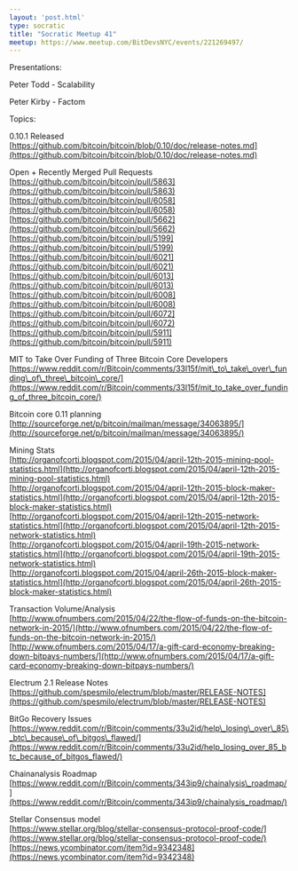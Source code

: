 ```yaml
---
layout: 'post.html'
type: socratic
title: "Socratic Meetup 41"
meetup: https://www.meetup.com/BitDevsNYC/events/221269497/
---
```


Presentations:

Peter Todd - Scalability

Peter Kirby - Factom

Topics: 

0.10.1 Released  
[](https://github.com/bitcoin/bitcoin/blob/0.10/doc/release-notes.md)[https://github.com/bitcoin/bitcoin/blob/0.10/doc/release-notes.md](https://github.com/bitcoin/bitcoin/blob/0.10/doc/release-notes.md)

Open + Recently Merged Pull Requests  
[](https://github.com/bitcoin/bitcoin/pull/5863)[https://github.com/bitcoin/bitcoin/pull/5863](https://github.com/bitcoin/bitcoin/pull/5863)  
[](https://github.com/bitcoin/bitcoin/pull/6058)[https://github.com/bitcoin/bitcoin/pull/6058](https://github.com/bitcoin/bitcoin/pull/6058)  
[](https://github.com/bitcoin/bitcoin/pull/5662)[https://github.com/bitcoin/bitcoin/pull/5662](https://github.com/bitcoin/bitcoin/pull/5662)  
[](https://github.com/bitcoin/bitcoin/pull/5199)[https://github.com/bitcoin/bitcoin/pull/5199](https://github.com/bitcoin/bitcoin/pull/5199)  
[](https://github.com/bitcoin/bitcoin/pull/6021)[https://github.com/bitcoin/bitcoin/pull/6021](https://github.com/bitcoin/bitcoin/pull/6021)  
[](https://github.com/bitcoin/bitcoin/pull/6013)[https://github.com/bitcoin/bitcoin/pull/6013](https://github.com/bitcoin/bitcoin/pull/6013)  
[](https://github.com/bitcoin/bitcoin/pull/6008)[https://github.com/bitcoin/bitcoin/pull/6008](https://github.com/bitcoin/bitcoin/pull/6008)  
[](https://github.com/bitcoin/bitcoin/pull/6072)[https://github.com/bitcoin/bitcoin/pull/6072](https://github.com/bitcoin/bitcoin/pull/6072)  
[](https://github.com/bitcoin/bitcoin/pull/5911)[https://github.com/bitcoin/bitcoin/pull/5911](https://github.com/bitcoin/bitcoin/pull/5911)

MIT to Take Over Funding of Three Bitcoin Core Developers  
[](https://www.reddit.com/r/Bitcoin/comments/33l15f/mit_to_take_over_funding_of_three_bitcoin_core/)[https://www.reddit.com/r/Bitcoin/comments/33l15f/mit\_to\_take\_over\_funding\_of\_three\_bitcoin\_core/](https://www.reddit.com/r/Bitcoin/comments/33l15f/mit_to_take_over_funding_of_three_bitcoin_core/)

Bitcoin core 0.11 planning  
[](http://sourceforge.net/p/bitcoin/mailman/message/34063895/)[http://sourceforge.net/p/bitcoin/mailman/message/34063895/](http://sourceforge.net/p/bitcoin/mailman/message/34063895/)

Mining Stats  
[](http://organofcorti.blogspot.com/2015/04/april-12th-2015-mining-pool-statistics.html)[http://organofcorti.blogspot.com/2015/04/april-12th-2015-mining-pool-statistics.html](http://organofcorti.blogspot.com/2015/04/april-12th-2015-mining-pool-statistics.html)  
[](http://organofcorti.blogspot.com/2015/04/april-12th-2015-block-maker-statistics.html)[http://organofcorti.blogspot.com/2015/04/april-12th-2015-block-maker-statistics.html](http://organofcorti.blogspot.com/2015/04/april-12th-2015-block-maker-statistics.html)  
[](http://organofcorti.blogspot.com/2015/04/april-12th-2015-network-statistics.html)[http://organofcorti.blogspot.com/2015/04/april-12th-2015-network-statistics.html](http://organofcorti.blogspot.com/2015/04/april-12th-2015-network-statistics.html)  
[](http://organofcorti.blogspot.com/2015/04/april-19th-2015-network-statistics.html)[http://organofcorti.blogspot.com/2015/04/april-19th-2015-network-statistics.html](http://organofcorti.blogspot.com/2015/04/april-19th-2015-network-statistics.html)  
[](http://organofcorti.blogspot.com/2015/04/april-26th-2015-block-maker-statistics.html)[http://organofcorti.blogspot.com/2015/04/april-26th-2015-block-maker-statistics.html](http://organofcorti.blogspot.com/2015/04/april-26th-2015-block-maker-statistics.html)

Transaction Volume/Analysis  
[](http://www.ofnumbers.com/2015/04/22/the-flow-of-funds-on-the-bitcoin-network-in-2015/)[http://www.ofnumbers.com/2015/04/22/the-flow-of-funds-on-the-bitcoin-network-in-2015/](http://www.ofnumbers.com/2015/04/22/the-flow-of-funds-on-the-bitcoin-network-in-2015/)  
[](http://www.ofnumbers.com/2015/04/17/a-gift-card-economy-breaking-down-bitpays-numbers/)[http://www.ofnumbers.com/2015/04/17/a-gift-card-economy-breaking-down-bitpays-numbers/](http://www.ofnumbers.com/2015/04/17/a-gift-card-economy-breaking-down-bitpays-numbers/)

Electrum 2.1 Release Notes  
[](https://github.com/spesmilo/electrum/blob/master/RELEASE-NOTES)[https://github.com/spesmilo/electrum/blob/master/RELEASE-NOTES](https://github.com/spesmilo/electrum/blob/master/RELEASE-NOTES)

BitGo Recovery Issues  
[](https://www.reddit.com/r/Bitcoin/comments/33u2id/help_losing_over_85_btc_because_of_bitgos_flawed/)[https://www.reddit.com/r/Bitcoin/comments/33u2id/help\_losing\_over\_85\_btc\_because\_of\_bitgos\_flawed/](https://www.reddit.com/r/Bitcoin/comments/33u2id/help_losing_over_85_btc_because_of_bitgos_flawed/)

Chainanalysis Roadmap  
[](https://www.reddit.com/r/Bitcoin/comments/343ip9/chainalysis_roadmap/)[https://www.reddit.com/r/Bitcoin/comments/343ip9/chainalysis\_roadmap/](https://www.reddit.com/r/Bitcoin/comments/343ip9/chainalysis_roadmap/)

Stellar Consensus model  
[](https://www.stellar.org/blog/stellar-consensus-protocol-proof-code/)[https://www.stellar.org/blog/stellar-consensus-protocol-proof-code/](https://www.stellar.org/blog/stellar-consensus-protocol-proof-code/)  
[](https://news.ycombinator.com/item?id=9342348)[https://news.ycombinator.com/item?id=9342348](https://news.ycombinator.com/item?id=9342348)
